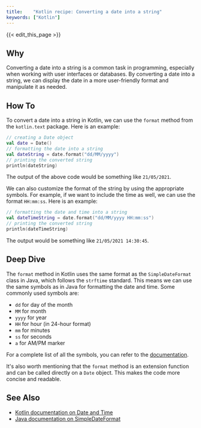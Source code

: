 ```yaml
---
title:    "Kotlin recipe: Converting a date into a string"
keywords: ["Kotlin"]
---
```


{{< edit_this_page >}}

## Why
Converting a date into a string is a common task in programming, especially when working with user interfaces or databases. By converting a date into a string, we can display the date in a more user-friendly format and manipulate it as needed.

## How To
To convert a date into a string in Kotlin, we can use the `format` method from the `kotlin.text` package. Here is an example:

```Kotlin
// creating a Date object
val date = Date()
// formatting the date into a string
val dateString = date.format("dd/MM/yyyy")
// printing the converted string
println(dateString)
```
The output of the above code would be something like `21/05/2021`.

We can also customize the format of the string by using the appropriate symbols. For example, if we want to include the time as well, we can use the format `HH:mm:ss`. Here is an example:

```Kotlin
// formatting the date and time into a string
val dateTimeString = date.format("dd/MM/yyyy HH:mm:ss")
// printing the converted string
println(dateTimeString)
```
The output would be something like `21/05/2021 14:30:45`.

## Deep Dive
The `format` method in Kotlin uses the same format as the `SimpleDateFormat` class in Java, which follows the `strftime` standard. This means we can use the same symbols as in Java for formatting the date and time. Some commonly used symbols are:

- `dd` for day of the month
- `MM` for month
- `yyyy` for year
- `HH` for hour (in 24-hour format)
- `mm` for minutes
- `ss` for seconds
- `a` for AM/PM marker

For a complete list of all the symbols, you can refer to the [documentation](https://docs.oracle.com/javase/7/docs/api/java/text/SimpleDateFormat.html).

It's also worth mentioning that the `format` method is an extension function and can be called directly on a `Date` object. This makes the code more concise and readable.

## See Also
- [Kotlin documentation on Date and Time](https://kotlinlang.org/docs/datetime.html)
- [Java documentation on SimpleDateFormat](https://docs.oracle.com/javase/7/docs/api/java/text/SimpleDateFormat.html)